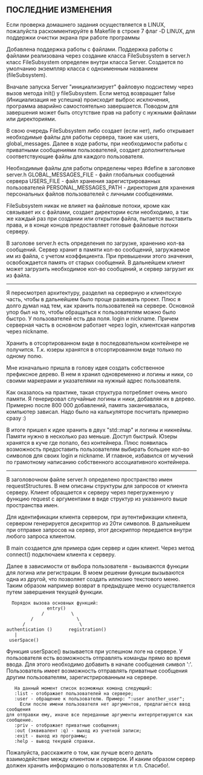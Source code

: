 ПОСЛЕДНИЕ ИЗМЕНЕНИЯ
-------------------------
Если проверка домашнего задания осуществляется в LINUX, пожалуйста раскомментируйте
в Makefile в строке 7 флаг -D LINUX, для поддержки очистки экрана при работе программы


Добавлена поддержка работы с файлами.
Поддержка работы с файлами реализована через создание класса FileSubsystem в server.h
класс FileSubsystem определен внутри класса Server. Создается по умолчанию экземпляр
класса с одноименным названием (fileSubsystem).

Вначале запуска Server "инициализирует" файловую подсистему через вызов метода init() y
fileSubsystem. Если метод возвращает false (Инициализация не успешна) происходит выброс
исключения, программа аварийно самостоятельно завершается.
Поводом для завершения может быть отсутствие прав на работу с нужными файлами или
директориями.

В свою очередь FileSubsystem либо создает (если нет), либо открывает необходимые файлы для
работы сервера, такие как users, global_messages. Далее в ходе работы, при необходимости
работы с приватными сообщениями пользователей, создает дополнительные соответствующие файлы
для каждого пользователя.

Необходимые файлы для работы определены через #define в заголовке server.h
GLOBAL_MESSAGES_FILE - файл глобальных сообщений сервера
USERS_FILE - файл хранения зарегистрированных пользователей
PERSONAL_MESSAGES_PATH - директория для хранения персональных файлов пользователей с личными
сообщениями.

FileSubsystem никак не влияет на файловые потоки, кроме как связывает их с файлами, создает
директории если необходимо, а так же каждый раз при создании или открытии файла, пытается
выставить права, и в конце концов предоставляет готовые файловые потоки серверу.

В заголове server.h есть определения по загрузке, хранению кол-ва сообщений.
Сервер хранит в памяти кол-во сообщений, загружаемое им из файла, с учетом коэффициента.
При превышении этого значения, освобождается память от старых сообщений.
В дальнейшем клиент может загрузить необходимое кол-во сообщений, и сервер загрузит их
из файла.


-----------------------------

Я пересмотрел архитектуру, разделил на серверную и клиентскую часть, чтобы в дальнейшем
было проще развивать проект.
    Плюс я долго думал над тем, как хранить пользователей на сервере.
    Основной упор был на то, чтобы обращаться к пользователям можно было быстро.
    У пользователей есть два поля. login и nickname.
    Причем серверная часть в основном работает через login, клиентская напротив через nickname.

Хранить в отсортированном виде в последовательном контейнере не получится. Т.к. юзеры хранятся
в отсортированном виде только по одному полю.

Мне изначально пришла в голову идея создать собственное префиксное дерево.
В нем я хранил одновременно и логины и ники, со своими маркерами и указателями на нужный адрес
пользователя.

Как оказалось на практике, такая структура потребляет очень много памяти.
Я генерировал случайные логины и ники, добавляя их в дерево. Примерно после 800 000 добавлений,
память заканчивалась, компьютер зависал. Надо было на калькуляторе посчитать примерно сразу :)

В итоге пришел к идее хранить в двух "std::map" и логины и никнеймы. Памяти нужно в несколько раз
меньше. Доступ быстрый. Юзеры хранятся в куче где попало, без контейнера. Плюс появилась возможность
предоставить пользователям выбирать большее кол-во символов для своих login и nickname. И главное, избавился
от мучений по грамотному написанию собственного ассоциативного контейнера.



-------
В заголовочном файле server.h определено пространство имен requestStructures.
В нем описаны структуры  для запросов от клиента серверу.
Клиент обращается к серверу через перегруженную у функцию request с аргументами в виде структур из
указанного выше пространства имен.


Для идентификации клиента сервером, при аутентификации клиента,
сервером генерируется дескриптор из 20ти символов.
В дальнейшем при отправке запросов на сервер, этот дескриптор передается внутри любого запроса клиентом.

В main создается для примера один сервер и один клиент. Через метод connect() подключаем клиента к серверу.

Далее в зависимости от выбора пользователя - вызываются функции для логина
или регистрации.
В моем решении функции вызываются одна из другой, что позволяет создать
иллюзию текстового меню.
Таким образом например возврат в предыдущее меню осуществляется путем
завершения текущей функции.

      Порядок вызова основных функций:
                   entry()
                 /          \
             /                \
          /                    \
    authentication ()      registration()
       |
     userSpace()

   Функция userSpace() вызывается при успешном логе на сервере.
   У пользователя есть возможность отправлять команды прямо во время ввода.
  Для этого необходимо добавить в начале сообщения символ ':'.
   Пользователь имеет возможность отправлять приватные сообщения другим пользователям,
зарегистрированным на сервере.

       На данный момент список возможных команд следующий:
       :list - отображает пользователей на сервере;
       :user - обращение к пользователю. Пример: ":user another_user";
         Если после имени пользователя нет аргументов, предлагается ввод сообщения
    для отправки ему, иначе все переданные аргументы интерпретируются как сообщение.
       :priv - отображает приватные сообщения;
       :out (эквивалент :q) - выход из учетной записи;
       :exit - выход из программы;
       :help - вывод текущей справки.



Пожалуйста, расскажите о том, как лучше всего делать взаимодействие между клиентом и сервером.
И каким образом сервер должен хранить информацию о пользователях и т.п.
Спасибо!.

